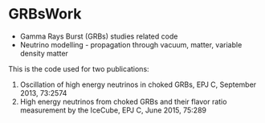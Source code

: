 GRBsWork
========

* Gamma Rays Burst (GRBs) studies related code
* Neutrino modelling - propagation through vacuum, matter, variable density matter

This is the code used for two publications: 
1) Oscillation of high energy neutrinos in choked GRBs, EPJ C, September 2013, 73:2574
2) High energy neutrinos from choked GRBs and their flavor ratio measurement by the IceCube, EPJ C, June 2015, 75:289
